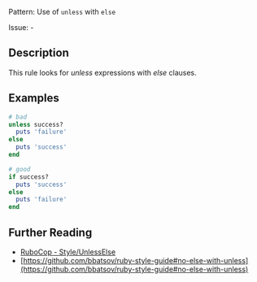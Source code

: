 Pattern: Use of `unless` with `else`

Issue: -

## Description

This rule looks for *unless* expressions with *else* clauses.

## Examples

```ruby
# bad
unless success?
  puts 'failure'
else
  puts 'success'
end

# good
if success?
  puts 'success'
else
  puts 'failure'
end
```

## Further Reading

* [RuboCop - Style/UnlessElse](https://rubocop.readthedocs.io/en/latest/cops_style/#styleunlesselse)
* [https://github.com/bbatsov/ruby-style-guide#no-else-with-unless](https://github.com/bbatsov/ruby-style-guide#no-else-with-unless)
